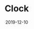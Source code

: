 ---
title: Clock
date: '2019-12-10'
thumb_image: images/mar-4yo/4yo-mar-clock.jpg
thumb_image_alt: Clock
image: images/mar-4yo/4yo-mar-clock.jpg
image_alt: Clock
template: project
---	